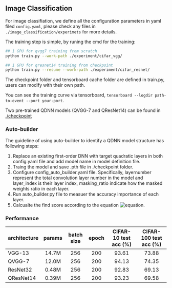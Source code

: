 ## Image Classification

For image classifiation, we define all the configuration parameters in yaml filed ``config.yaml``, please check any files in `./image_classification/experimets` for more details. 

The training step is simple, by runing the cmd for the training:

```bash
## 1 GPU for qvgg7 training from scratch
python train.py --work-path ./experiment/cifar_vgg/
``` 

```bash
## 1 GPU for qresnet14 training from checkpoint
python train.py --resume --work-path ./experiment/cifar_resnet/
``` 
The checkpoint folder and tensorboard cache folder are defined in train.py, users can modify with their own path. 

You can see the training curve via tensorboard, ``tensorboard --logdir path-to-event --port your-port``.  

Two pre-trained QDNN models (QVGG-7 and QResNet14) can be found in [./checkpoint](https://github.com/zarekxu/QuadraLib/tree/main/image_classification/checkpoint)



### Auto-builder

The guideline of using auto-builder to identify a QDNN model structure has following steps:   
1) Replace an existing first-order DNN with target quadratic layers in both config.yaml file and add model name in model definition file. 
2) Traing the model and save .pth file in ./checkpoint folder.
3) Configure config_auto_builder.yaml file. Specifically, layernumber represent the total convolution layer number in the model and layer_index is their layer index, masking_ratio indicate how the masked weights ratio in each layer. 
4) Run auto_builder.py file to measuer the accuracy importance of each layer. 
5) Calcualte the find score according to the equation ![equation](https://latex.codecogs.com/png.image?\dpi{80}&space;RI=\frac{P_{M}&space;P_{W}}{\delta_A}&space;).


### Performance

| architecture          | params | batch size | epoch | CIFAR-10 test acc (%) | CIFAR-100 test acc (%) |
| :-------------------- | :----: | :--------: | :---: | :--------------: | :---------------: |
| VGG-13                |  14.7M |    256     |  200  |      93.61       |       73.88       |
| QVGG-7                |  12.0M |    256     |  200  |      94.13       |       74.35       |
| ResNet32              |  0.48M |    256     |  200  |      92.83       |       69.13       |
| QResNet14             |  0.39M |    256     |  200  |      93.23       |       69.58       |


<!-- Driver Version: 470.103.01   CUDA Version: 11.4

| architecture          | params | batch size | epoch | CIFAR-10 test acc (%) | CIFAR-100 test acc (%) |
| :-------------------- | :----: | :--------: | :---: | :--------------: | :---------------: |
| QVGG-13               |  44.2M |    256     |  200  |      94.04       |       74.35       |
| QResNet-14            |  0.52M |    256     |  200  |      93.53       |       69.48       |
| QMobileNet            |  3.32M |    256     |  200  |      92.61       |       69.71       | -->
